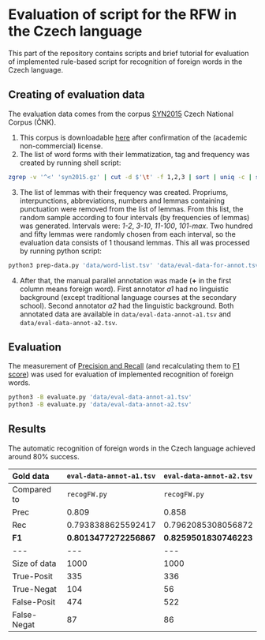 # Evaluation of script for the RFW in the Czech language
This part of the repository contains scripts and brief tutorial for evaluation of implemented rule-based script for recognition of foreign words in the Czech language.

## Creating of evaluation data
The evaluation data comes from the corpus [SYN2015](http://wiki.korpus.cz/doku.php/en:cnk:syn2015) Czech National Corpus (ČNK).

1. This corpus is downloadable [here](http://hdl.handle.net/11234/1-1593) after confirmation of the (academic non-commercial) license.
2. The list of word forms with their lemmatization, tag and frequency was created by running shell script:
```bash
zgrep -v '^<' 'syn2015.gz' | cut -d $'\t' -f 1,2,3 | sort | uniq -c | sort -nr > 'word-list.tsv'
```

3. The list of lemmas with their frequency was created. Propriums, interpunctions, abbreviations, numbers and lemmas containing punctuation were removed from the list of lemmas. From this list, the random sample according to four intervals (by frequencies of lemmas) was generated. Intervals were: *1-2*, *3-10*, *11-100*, *101-max*. Two hundred and fifty lemmas were randomly chosen from each interval, so the evaluation data consists of 1 thousand lemmas. This all was processed by running python script:
```bash
python3 prep-data.py 'data/word-list.tsv' 'data/eval-data-for-annot.tsv'
```

4. After that, the manual parallel annotation was made (**+** in the first column means foreign word). First annotator *a1* had no linguistic background (except traditional language courses at the secondary school). Second annotator *a2* had the linguistic background. Both annotated data are available in `data/eval-data-annot-a1.tsv` and `data/eval-data-annot-a2.tsv`.

## Evaluation
The measurement of [Precision and Recall](https://en.wikipedia.org/wiki/Precision_and_recall) (and recalculating them to [F1 score](https://en.wikipedia.org/wiki/F1_score)) was used for evaluation of implemented recognition of foreign words.
```bash
python3 -B evaluate.py 'data/eval-data-annot-a1.tsv'
python3 -B evaluate.py 'data/eval-data-annot-a2.tsv'
```

## Results
The automatic recognition of foreign words in the Czech language achieved around 80% success.

| Gold data | `eval-data-annot-a1.tsv` | `eval-data-annot-a2.tsv` |
| :--- | :--- | :--- |
| Compared to | `recogFW.py` | `recogFW.py` |
| Prec | 0.809 | 0.858 |
| Rec | 0.7938388625592417 | 0.7962085308056872 |
| **F1** | **0.8013477272256867** | **0.8259501830746223** |
| --- | --- | --- |
| Size of data | 1000 | 1000 |
| True-Posit | 335 | 336 |
| True-Negat | 104 | 56 |
| False-Posit | 474 | 522 |
| False-Negat | 87 | 86 |
